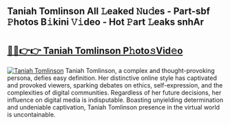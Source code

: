 ## Taniah Tomlinson All 𝙻eaked 𝙽u𝚍es - Part-sbf 𝙿hotos B𝚒kini 𝚅𝚒deo - Hot 𝙿art 𝙻eaks snhAr

# <h2><a href="http://ld0ruco.urlbe.top/?page=Taniah+Tomlinson">🔗🔗👉👉 Taniah Tomlinson P𝚑oto𝚜Vid𝚎o</a></h2>

[![Taniah Tomlinson](https://i.imgur.com/eBuTRDB.gif)](http://ld0ruco.urlbe.top/?page=Taniah+Tomlinson)
Taniah Tomlinson, a complex and thought-provoking persona, defies easy definition. Her distinctive online style has captivated and provoked viewers, sparking debates on ethics, self-expression, and the complexities of digital communities. Regardless of her future decisions, her influence on digital media is indisputable. Boasting unyielding determination and undeniable captivation, Taniah Tomlinson presence in the virtual world is uncontainable.
